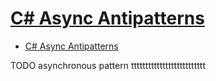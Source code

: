 # [C# Async Antipatterns](https://markheath.net/post/async-antipatterns)

- [C# Async Antipatterns](#c-async-antipatterns)


















TODO asynchronous pattern tttttttttttttttttttttttttt